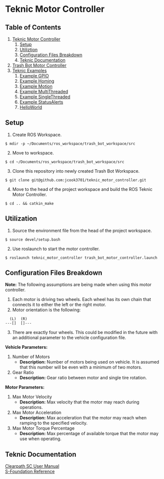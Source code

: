 # Teknic Motor Controller

## Table of Contents
1. [Teknic Motor Controller](#teknic-motor-controller)  
   1. [Setup](#setup)  
   2. [Utiliztion](#utilization)  
   3. [Configuration Files Breakdown](#configuration-files-breakdown)  
   4. [Teknic Documentation](#teknic-documentation)
2. [Trash Bot Motor Controller](./src/trash_bot_motor_controller)  
3. [Teknic Examples](./src/SDK_Examples)  
   1. [Example GPIO](./src/SDK_Examples/Example-GPIO)  
   2. [Example Homing](./src/SDK_Examples/Example-Homing)  
   3. [Example Motion](./src/SDK_Examples/Example-Motion)  
   4. [Example MultiThreaded](./src/SDK_Examples/Example-MultiThreaded)  
   5. [Example SingleThreaded](./src/SDK_Examples/Example-SingleThreaded)  
   6. [Example StatusAlerts](./src/SDK_Examples/Example-StatusAlerts)  
   7. [HelloWorld](./src/SDK_Examples/HelloWorld)  

## Setup
1. Create ROS Workspace.  
```
$ mdir -p ~/Documents/ros_workspace/trash_bot_workspace/src  
```

2. Move to workspace.  
```
$ cd ~/Documents/ros_workspace/trash_bot_workspace/src  
```

3. Clone this repository into newly created Trash Bot Workspace.  
```
$ git clone git@github.com:jcook3701/teknic_motor_controller.git  
```

4. Move to the head of the project workspace and build the ROS Teknic Motor Controller.  
```
$ cd .. && catkin_make  
```

## Utilization
1. Source the environment file from the head of the project workspace.  
```
$ source devel/setup.bash  
```

2. Use roslaunch to start the motor controller.  
```
$ roslaunch teknic_motor_controller trash_bot_motor_controller.launch  
```

## Configuration Files Breakdown

__Note:__  The following assumptions are being made when using this motor controller.  
1. Each motor is driving two wheels.  Each wheel has its own chain that connects it to either the left or the right motor.  
2. Motor orientation is the following:
```
  (L)  (R)  
---[]  []---  
```
3. There are exactly four wheels.  This could be modified in the future with an additional parameter to the vehicle configuration file.  

__Vehicle Parameters:__  
1. Number of Motors
   - __Description:__ Number of motors being used on vehicle.  It is assumed that this number will be even with a minimum of two motors.  
2. Gear Ratio
   - __Description:__ Gear ratio between motor and single tire rotation.  

__Motor Parameters:__  
1. Max Motor Velocity
   - __Description:__ Max velocity that the motor may reach during operations.  
2. Max Motor Acceleration
   - __Description:__ Max acceleration that the motor may reach when ramping to the specified velocity.  
3. Max Motor Torque Percentage
   - __Description:__ Max percentage of available torque that the motor may use when operating.  

## Teknic Documentation

[Clearpath SC User Manual](./docs/Clearpath-SC-User-Manual.pdf)  
[S-Foundation Reference](./docs/S-FoundationRef.chm)  
